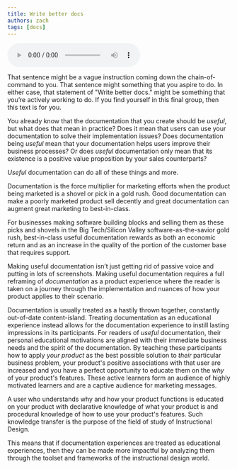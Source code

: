 ```yaml
---
title: Write better docs
authors: zach
tags: [docs]
---
```


<audio controls>
    <source src="/audio/write_better_docs_final.mp3" />
</audio>

That sentence might be a vague instruction coming down the chain-of-command to you.  That sentence might something that you aspire to do. In either case, that statement of "Write better docs." might be something that you’re actively working to do. If you find yourself in this final group, then this text is for you.

You already know that the documentation that you create should be *useful*, but what does that mean in practice? Does it mean that users can use your documentation to solve their implementation issues? Does documentation being *useful* mean that your documentation helps users improve their business processes? Or does *useful* documentation only mean that its existence is a positive value proposition by your sales counterparts?

*Useful* documentation can do all of these things and more.

Documentation is the force multiplier for marketing efforts when the product being marketed is a shovel or pick in a gold rush. Good documentation can make a poorly marketed product sell decently and great documentation can augment great marketing to best-in-class.

For businesses making software building blocks and selling them as these picks and shovels in the Big Tech/Silicon Valley software-as-the-savior gold rush, best-in-class useful documentation rewards as both an economic return and as an increase in the quality of the portion of the customer base that requires support.

Making useful documentation isn’t just getting rid of passive voice and putting in lots of screenshots. Making useful documentation requires a full reframing of *documentation* as a product experience where the reader is taken on a journey through the implementation and nuances of how your product applies to their scenario.

Documentation is usually treated as a hastily thrown together, constantly out-of-date content-island. Treating documentation as an educational experience instead allows for the documentation experience to instill lasting impressions in its participants. For readers of *useful* documentation, their personal educational motivations are aligned with their immediate business needs and the spirit of the documentation. By teaching these participants how to apply *your product* as the best possible solution to *their* particular business problem, your product's positive associations with that user are increased and you have a perfect opportunity to educate them on the *why* of your product's features. These active learners form an audience of highly motivated learners and are a captive audience for marketing messages.

A user who understands why and how your product functions is educated on your product with declarative knowledge of what your product is and procedural knowledge of how to use your product's features. Such knowledge transfer is the purpose of the field of study of Instructional Design.

This means that if documentation experiences are treated as educational experiences, then they can be made more impactful by analyzing them through the toolset and frameworks of the instructional design world.